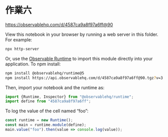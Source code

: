 # 作業六

https://observablehq.com/d/4587ca9a8f97a6ff@90

View this notebook in your browser by running a web server in this folder. For
example:

~~~sh
npx http-server
~~~

Or, use the [Observable Runtime](https://github.com/observablehq/runtime) to
import this module directly into your application. To npm install:

~~~sh
npm install @observablehq/runtime@5
npm install https://api.observablehq.com/d/4587ca9a8f97a6ff@90.tgz?v=3
~~~

Then, import your notebook and the runtime as:

~~~js
import {Runtime, Inspector} from "@observablehq/runtime";
import define from "4587ca9a8f97a6ff";
~~~

To log the value of the cell named “foo”:

~~~js
const runtime = new Runtime();
const main = runtime.module(define);
main.value("foo").then(value => console.log(value));
~~~
